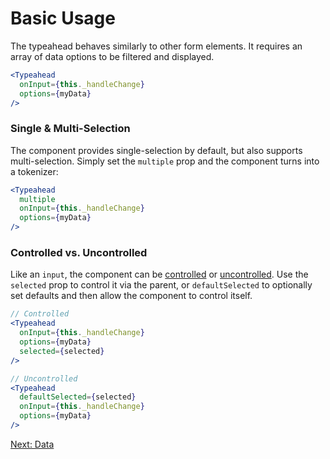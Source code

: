 # Basic Usage
The typeahead behaves similarly to other form elements. It requires an array of data options to be filtered and displayed.
```jsx
<Typeahead
  onInput={this._handleChange}
  options={myData}
/>
```

### Single & Multi-Selection
The component provides single-selection by default, but also supports multi-selection. Simply set the `multiple` prop and the component turns into a tokenizer:

```jsx
<Typeahead
  multiple
  onInput={this._handleChange}
  options={myData}
/>
```

### Controlled vs. Uncontrolled
Like an `input`, the component can be [controlled](https://facebook.github.io/react/docs/forms.html#controlled-components) or [uncontrolled](https://facebook.github.io/react/docs/forms.html#uncontrolled-components). Use the `selected` prop to control it via the parent, or `defaultSelected` to optionally set defaults and then allow the component to control itself.

```jsx
// Controlled
<Typeahead
  onInput={this._handleChange}
  options={myData}
  selected={selected}
/>

// Uncontrolled
<Typeahead
  defaultSelected={selected}
  onInput={this._handleChange}
  options={myData}
/>
```

[Next: Data](Data.md)
